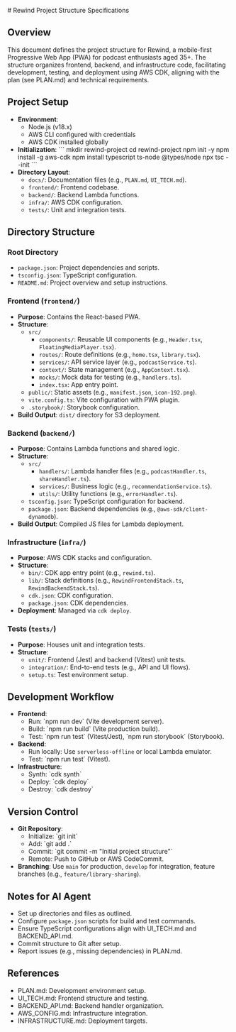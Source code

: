 \# Rewind Project Structure Specifications

## Overview
This document defines the project structure for Rewind, a mobile-first Progressive Web App \(PWA\) for podcast enthusiasts aged 35\+. The structure organizes frontend, backend, and infrastructure code, facilitating development, testing, and deployment using AWS CDK, aligning with the plan \(see PLAN.md\) and technical requirements.

## Project Setup
- **Environment**:
  - Node.js (v18.x)
  - AWS CLI configured with credentials
  - AWS CDK installed globally
- **Initialization**:
  \```
  mkdir rewind-project
  cd rewind-project
  npm init -y
  npm install -g aws-cdk
  npm install typescript ts-node @types/node
  npx tsc --init
  \```
- **Directory Layout**:
  - `docs/`: Documentation files (e.g., `PLAN.md`, `UI_TECH.md`).
  - `frontend/`: Frontend codebase.
  - `backend/`: Backend Lambda functions.
  - `infra/`: AWS CDK configuration.
  - `tests/`: Unit and integration tests.

## Directory Structure
### Root Directory
- `package.json`: Project dependencies and scripts.
- `tsconfig.json`: TypeScript configuration.
- `README.md`: Project overview and setup instructions.

### Frontend (`frontend/`)
- **Purpose**: Contains the React-based PWA.
- **Structure**:
  - `src/`
    - `components/`: Reusable UI components (e.g., `Header.tsx`, `FloatingMediaPlayer.tsx`).
    - `routes/`: Route definitions (e.g., `home.tsx`, `library.tsx`).
    - `services/`: API service layer (e.g., `podcastService.ts`).
    - `context/`: State management (e.g., `AppContext.tsx`).
    - `mocks/`: Mock data for testing (e.g., `handlers.ts`).
    - `index.tsx`: App entry point.
  - `public/`: Static assets (e.g., `manifest.json`, `icon-192.png`).
  - `vite.config.ts`: Vite configuration with PWA plugin.
  - `.storybook/`: Storybook configuration.
- **Build Output**: `dist/` directory for S3 deployment.

### Backend (`backend/`)
- **Purpose**: Contains Lambda functions and shared logic.
- **Structure**:
  - `src/`
    - `handlers/`: Lambda handler files (e.g., `podcastHandler.ts`, `shareHandler.ts`).
    - `services/`: Business logic (e.g., `recommendationService.ts`).
    - `utils/`: Utility functions (e.g., `errorHandler.ts`).
  - `tsconfig.json`: TypeScript configuration for backend.
  - `package.json`: Backend dependencies (e.g., `@aws-sdk/client-dynamodb`).
- **Build Output**: Compiled JS files for Lambda deployment.

### Infrastructure (`infra/`)
- **Purpose**: AWS CDK stacks and configuration.
- **Structure**:
  - `bin/`: CDK app entry point (e.g., `rewind.ts`).
  - `lib/`: Stack definitions (e.g., `RewindFrontendStack.ts`, `RewindBackendStack.ts`).
  - `cdk.json`: CDK configuration.
  - `package.json`: CDK dependencies.
- **Deployment**: Managed via `cdk deploy`.

### Tests (`tests/`)
- **Purpose**: Houses unit and integration tests.
- **Structure**:
  - `unit/`: Frontend (Jest) and backend (Vitest) unit tests.
  - `integration/`: End-to-end tests (e.g., API and UI flows).
  - `setup.ts`: Test environment setup.

## Development Workflow
- **Frontend**:
  - Run: \`npm run dev\` (Vite development server).
  - Build: \`npm run build\` (Vite production build).
  - Test: \`npm run test\` (Vitest/Jest), \`npm run storybook\` (Storybook).
- **Backend**:
  - Run locally: Use `serverless-offline` or local Lambda emulator.
  - Test: \`npm run test\` (Vitest).
- **Infrastructure**:
  - Synth: \`cdk synth\`
  - Deploy: \`cdk deploy\`
  - Destroy: \`cdk destroy\`

## Version Control
- **Git Repository**:
  - Initialize: \`git init\`
  - Add: \`git add .\`
  - Commit: \`git commit -m "Initial project structure"\`
  - Remote: Push to GitHub or AWS CodeCommit.
- **Branching**: Use `main` for production, `develop` for integration, feature branches (e.g., `feature/library-sharing`).

## Notes for AI Agent
- Set up directories and files as outlined.
- Configure `package.json` scripts for build and test commands.
- Ensure TypeScript configurations align with UI_TECH.md and BACKEND_API.md.
- Commit structure to Git after setup.
- Report issues (e.g., missing dependencies) in PLAN.md.

## References
- PLAN.md: Development environment setup.
- UI_TECH.md: Frontend structure and testing.
- BACKEND_API.md: Backend handler organization.
- AWS_CONFIG.md: Infrastructure integration.
- INFRASTRUCTURE.md: Deployment targets.
